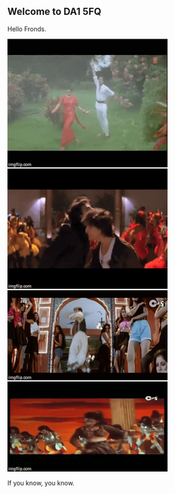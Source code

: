 ## Welcome to DA1 5FQ

Hello Fronds.

![Dance 1](/assets/img/1.gif)
![Dance 2](/assets/img/2.gif)
![Dance 3](/assets/img/3.gif)
![Dance 4](/assets/img/4.gif)

If you know, you know.



